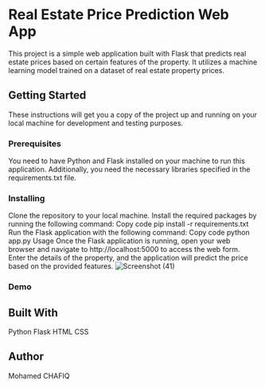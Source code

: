 # Real Estate Price Prediction Web App
This project is a simple web application built with Flask that predicts real estate prices based on certain features of the property. It utilizes a machine learning model trained on a dataset of real estate property prices.

## Getting Started
These instructions will get you a copy of the project up and running on your local machine for development and testing purposes.

### Prerequisites
You need to have Python and Flask installed on your machine to run this application. Additionally, you need the necessary libraries specified in the requirements.txt file.

### Installing
Clone the repository to your local machine.
Install the required packages by running the following command:
Copy code
pip install -r requirements.txt
Run the Flask application with the following command:
Copy code
python app.py
Usage
Once the Flask application is running, open your web browser and navigate to http://localhost:5000 to access the web form. Enter the details of the property, and the application will predict the price based on the provided features.
![Screenshot (41)](https://github.com/CHAFIQMohamed/House_prediction_flask/assets/76255423/a9566029-f94f-408a-ab0e-0fee8f1db3b1)

### Demo


## Built With
Python
Flask
HTML
CSS
## Author
Mohamed CHAFIQ
